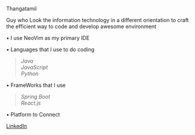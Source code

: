 Thangatamil

Guy who Look the information technology in a different orientation to craft the efficient way to code and develop awesome environment

• I use NeoVim as my primary IDE

• Languages that I use to do coding                                                                                                                                                                            
>*Java*                                                                                                                                                                                                         
>*JavaScript*                                                                                                                                                                                                   
>*Python*
                                                                                                                        
• FrameWorks that I use                                                                                                                                                                                         
>*Spring Boot*                                                                                                                                                                                                  
>*React.js*

• Platform to Connect

[LinkedIn](https://www.linkedin.com/in/thangatamil-a-794a632a3/)
